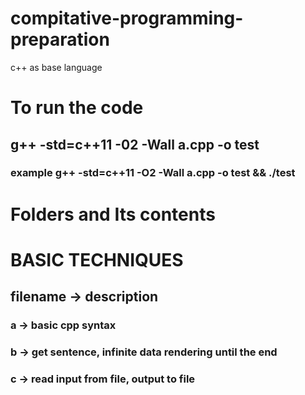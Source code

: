 # compitative-programming-preparation
c++ as base language



# To run the code
## g++ -std=c++11 -02 -Wall a.cpp -o test
### example g++ -std=c++11 -O2 -Wall a.cpp -o test && ./test

# Folders and Its contents

# BASIC TECHNIQUES
##  filename -> description
### a -> basic cpp syntax
### b -> get sentence, infinite data rendering until the end
### c -> read input from file, output to file